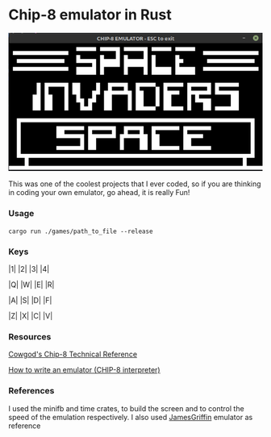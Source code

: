 # Chip-8 emulator in Rust

![Screenshot](assets/Screenshot.png "Screenshot of the emulator running Space Invaders")

This was one of the coolest projects that I ever coded, so if you are thinking in coding your own emulator, go ahead, it is really Fun!

### Usage

```
cargo run ./games/path_to_file --release
```
### Keys

 |1| |2| |3| |4|

 |Q| |W| |E| |R|

 |A| |S| |D| |F|

 |Z| |X| |C| |V|


### Resources 

<a href="http://devernay.free.fr/hacks/chip8/C8TECH10.HTM"> Cowgod's Chip-8 Technical Reference </a>

<a href="http://www.multigesture.net/articles/how-to-write-an-emulator-chip-8-interpreter">How to write an emulator (CHIP-8 interpreter) <a/>
  
 ### References
   I used the minifb and time crates, to build the screen and to control the speed of the emulation respectively. I also used <a href="https://github.com/JamesGriffin/CHIP-8-Emulator">JamesGriffin</a> emulator as reference

